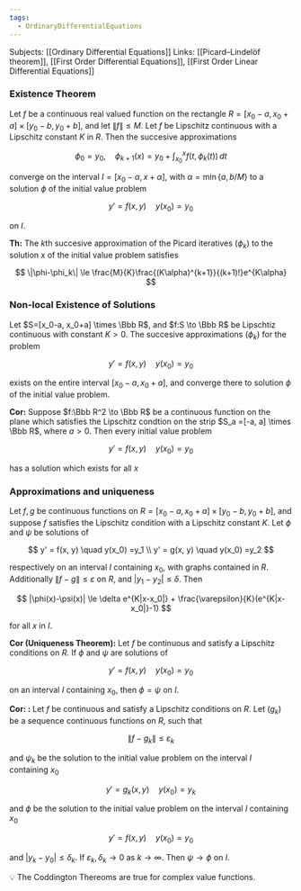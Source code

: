 ```yaml
---
tags:
  - OrdinaryDifferentialEquations
---
```

Subjects: [[Ordinary Differential Equations]]
Links: [[Picard–Lindelöf theorem]], [[First Order Differential Equations]], [[First Order Linear Differential Equations]]
### Existence Theorem

Let $f$ be a continuous real valued function on the rectangle ${R= [x_0-a,x_0+a]\times[y_0-b, y_0+b]}$, and let $\|f\| \le M$. Let $f$ be Lipschitz continuous with a Lipschitz constant $K$ in $R$. Then the succesive approximations

$$ \phi_0 = y_0, \quad\phi_{k+1}(x) = y_0 + \int_{x_0}^xf(t, \phi_k(t))\, dt $$

converge on the interval $I= [x_0-\alpha, x+ \alpha]$, with $\alpha = \min\{a, b/M\}$ to a solution $\phi$ of the initial value problem

$$ y' = f(x, y) \quad y(x_0) =y_0 $$

on $I$.

****************Th:**************** The $k$th succesive approximation of the Picard iteratives $(\phi_k)$ to the solution $x$ of the initial value problem satisfies

$$ \|\phi-\phi_k\| \le \frac{M}{K}\frac{(K\alpha)^{k+1}}{(k+1)!}e^{K\alpha} $$

### Non-local Existence of Solutions

Let $S=[x_0-a, x_0+a] \times \Bbb R$, and $f:S \to \Bbb R$ be Lipschtiz continuous with constant ${K>0}$. The succesive approximations $(\phi_k)$ for the problem

$$ y' = f(x, y) \quad y(x_0) =y_0 $$

exists on the entire interval $[x_0-a, x_0+a]$, and converge there to solution $\phi$ of the initial value problem.

************Cor:************ Suppose $f:\Bbb R^2 \to \Bbb R$ be a continuous function on the plane which satisfies the Lipschitz condtion on the strip $S_a =[-a, a] \times \Bbb R$, where $a>0$. Then every initial value problem

$$ y' = f(x, y) \quad y(x_0) =y_0 $$

has a solution which exists for all $x$

### Approximations and uniqueness

Let $f, g$ be continuous functions on ${R= [x_0-a,x_0+a]\times[y_0-b, y_0+b]}$, and suppose $f$ satisfies the Lipschitz condition with a Lipschitz constant $K$. Let $\phi$ and $\psi$ be solutions of

$$ y' = f(x, y) \quad y(x_0) =y_1 \\ y' = g(x, y) \quad y(x_0) =y_2 $$

respectively on an interval $I$ containing $x_0$, with graphs contained in $R$. Additionally $\|f-g\| \le \varepsilon$ on $R$, and $|y_1-y_2| \le \delta$. Then

$$ |\phi(x)-\psi(x)| \le \delta e^{K|x-x_0|} + \frac{\varepsilon}{K}(e^{K|x-x_0|}-1) $$

for all $x$ in $I$.

**********Cor (Uniqueness Theorem):********** Let $f$ be continuous and satisfy a Lipschitz conditions on $R$. If $\phi$ and $\psi$ are solutions of

$$ y' = f(x, y) \quad y(x_0) =y_0 $$

on an interval $I$ containing $x_0$, then $\phi = \psi$ on $I$.

**********Cor: :********** Let $f$ be continuous and satisfy a Lipschitz conditions on $R$. Let $(g_k)$ be a sequence continuous functions on $R$, such that

$$ \|f-g_k \| \le \varepsilon_k $$

and $\psi_k$ be the solution to the initial value problem on the interval $I$ containing $x_0$

$$ y' = g_k(x, y) \quad y(x_0) =y_k $$

and $\phi$ be the solution to the initial value problem on the interval $I$ containing $x_0$

$$ y' = f(x, y) \quad y(x_0) =y_0 $$

and $|y_k -y_0| \le \delta_k$. If $\varepsilon_k , \delta_k \to 0$ as $k \to \infty$. Then $\psi \to \phi$ on $I$.

<aside> 💡 The Coddington Thereoms are true for complex value functions.

</aside>